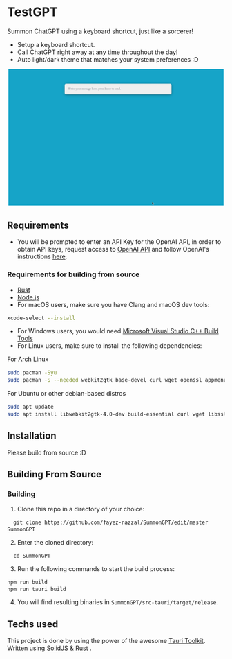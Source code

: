 # TestGPT

Summon ChatGPT using a keyboard shortcut, just like a sorcerer!

- Setup a keyboard shortcut.
- Call ChatGPT right away at any time throughout the day!
- Auto light/dark theme that matches your system preferences :D

![SummonGPT App Show](summongpt.webp)

## Requirements 

- You will be prompted to enter an API Key for the OpenAI API, in order to obtain API keys, request access to [OpenAI API](https://openai.com/api/) and follow OpenAI's instructions [here](https://platform.openai.com/account/api-keys).

### Requirements for building from source
- [Rust](https://www.rust-lang.org/)
- [Node.js](https://nodejs.org/en/)
- For macOS users, make sure you have Clang and macOS dev tools:
```zsh
xcode-select --install
```
- For Windows users, you would need [Microsoft Visual Studio C++ Build Tools](https://visualstudio.microsoft.com/visual-cpp-build-tools/)
- For Linux users, make sure to install the following dependencies:

For Arch Linux
```zsh
sudo pacman -Syu
sudo pacman -S --needed webkit2gtk base-devel curl wget openssl appmenu-gtk-module gtk3 libappindicator-gtk3 librsvg libvips
```

For Ubuntu or other debian-based distros
```bash
sudo apt update
sudo apt install libwebkit2gtk-4.0-dev build-essential curl wget libssl-dev libgtk-3-dev libayatana-appindicator3-dev librsvg2-dev
 ```

## Installation
Please build from source :D

## Building From Source

### Building

1. Clone this repo in a directory of your choice:
```console
  git clone https://github.com/fayez-nazzal/SummonGPT/edit/master SummonGPT
```

2. Enter the cloned directory:
```console
  cd SummonGPT
```

3. Run the following commands to start the build process:
```console
npm run build
npm run tauri build
```

4. You will find resulting binaries in `SummonGPT/src-tauri/target/release`.

## Techs used
This project is done by using the power of the awesome [Tauri Toolkit](https://tauri.app/). Written using [SolidJS](https://www.solidjs.com/) & [Rust](https://www.rust-lang.org/) .